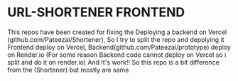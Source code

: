 # URL-SHORTENER FRONTEND

This repos have been created for fixing the Deploying a backend on Vercel (github.com/Pateezai/Shortener), 
So I try to split the repo and depolying it Frontend deploy on Vercel, Backend(github.com/Pateezai/prototype) 
deploy on Render.io (For some reason Backend code cannot deploy on Vercel so i split and do it on render.io) 
And It's work!! 
So this repo is a bit difference from the (Shortener) but mostly are same
